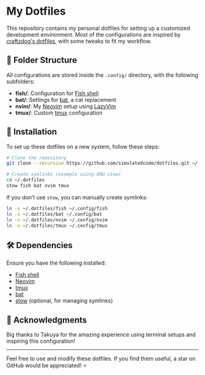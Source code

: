 # My Dotfiles

This repository contains my personal dotfiles for setting up a customized development environment. Most of the configurations are inspired by [craftzdog's dotfiles](https://https://github.com/craftzdog/dotfiles-public), with some tweaks to fit my workflow.

## 📂 Folder Structure

All configurations are stored inside the `.config/` directory, with the following subfolders:

- **fish/**: Configuration for [Fish shell](https://fishshell.com/)
- **bat/**: Settings for [bat](https://github.com/sharkdp/bat), a cat replacement
- **nvim/**: My [Neovim](https://neovim.io/) setup using [LazyVim](https://www.lazyvim.org/)
- **tmux/**: Custom [tmux](https://github.com/tmux/tmux) configuration

## 🚀 Installation

To set up these dotfiles on a new system, follow these steps:

```sh
# Clone the repository
git clone --recursive https://github.com/simulatedcode/dotfiles.git ~/.dotfiles

# Create symlinks (example using GNU stow)
cd ~/.dotfiles
stow fish bat nvim tmux
```

If you don’t use `stow`, you can manually create symlinks:

```sh
ln -s ~/.dotfiles/fish ~/.config/fish
ln -s ~/.dotfiles/bat ~/.config/bat
ln -s ~/.dotfiles/nvim ~/.config/nvim
ln -s ~/.dotfiles/tmux ~/.config/tmux
```

## 🛠 Dependencies

Ensure you have the following installed:

- [Fish shell](https://fishshell.com/)
- [Neovim](https://neovim.io/)
- [tmux](https://github.com/tmux/tmux)
- [bat](https://github.com/sharkdp/bat)
- [stow](https://www.gnu.org/software/stow/) (optional, for managing symlinks)

## 🙏 Acknowledgments

Big thanks to Takuya for the amazing experience using terminal setups and inspiring this configuration!

---
Feel free to use and modify these dotfiles. If you find them useful, a star on GitHub would be appreciated! ⭐


